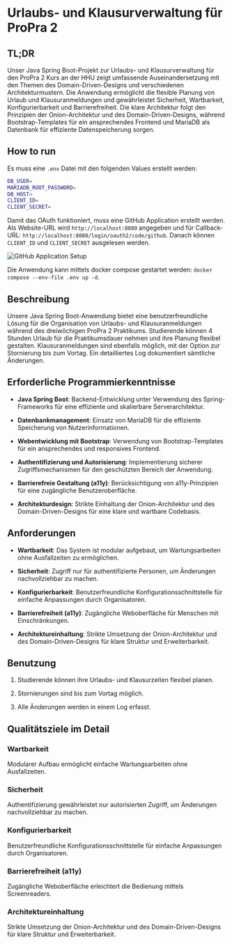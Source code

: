 # Urlaubs- und Klausurverwaltung für ProPra 2

## TL;DR

Unser Java Spring Boot-Projekt zur Urlaubs- und Klausurverwaltung für den ProPra 2 Kurs an der HHU zeigt umfassende Auseinandersetzung mit den Themen des Domain-Driven-Designs und verschiedenen Architekturmustern. Die Anwendung ermöglicht die flexible Planung von Urlaub und Klausuranmeldungen und gewährleistet Sicherheit, Wartbarkeit, Konfigurierbarkeit und Barrierefreiheit. Die klare Architektur folgt den Prinzipien der Onion-Architektur und des Domain-Driven-Designs, während Bootstrap-Templates für ein ansprechendes Frontend und MariaDB als Datenbank für effiziente Datenspeicherung sorgen.

## How to run

Es muss eine `.env` Datei mit den folgenden Values erstellt werden:
```bash
DB_USER=
MARIADB_ROOT_PASSWORD=
DB_HOST=
CLIENT_ID=
CLIENT_SECRET=
```
Damit das OAuth funktioniert, muss eine GitHub Application erstellt werden. Als Website-URL wird `http://localhost:8080` angegeben und für Callback-URL: `http://localhost:8080/login/oauth2/code/github`. Danach können `CLIENT_ID` und `CLIENT_SECRET` ausgelesen werden.

![GitHub Application Setup](https://github.com/fnellen/software-entwicklung-im-team/assets/82365214/5a9d8066-9fa2-4f53-b5b5-6d4251784a78)

Die Anwendung kann mittels docker compose gestartet werden: `docker compose --env-file .env up -d`.

## Beschreibung

Unsere Java Spring Boot-Anwendung bietet eine benutzerfreundliche Lösung für die Organisation von Urlaubs- und Klausuranmeldungen während des dreiwöchigen ProPra 2 Praktikums. Studierende können 4 Stunden Urlaub für die Praktikumsdauer nehmen und ihre Planung flexibel gestalten. Klausuranmeldungen sind ebenfalls möglich, mit der Option zur Stornierung bis zum Vortag. Ein detailliertes Log dokumentiert sämtliche Änderungen.

## Erforderliche Programmierkenntnisse

- **Java Spring Boot**: Backend-Entwicklung unter Verwendung des Spring-Frameworks für eine effiziente und skalierbare Serverarchitektur.

- **Datenbankmanagement**: Einsatz von MariaDB für die effiziente Speicherung von Nutzerinformationen.

- **Webentwicklung mit Bootstrap**: Verwendung von Bootstrap-Templates für ein ansprechendes und responsives Frontend.

- **Authentifizierung und Autorisierung**: Implementierung sicherer Zugriffsmechanismen für den geschützten Bereich der Anwendung.

- **Barrierefreie Gestaltung (a11y)**: Berücksichtigung von a11y-Prinzipien für eine zugängliche Benutzeroberfläche.

- **Architekturdesign**: Strikte Einhaltung der Onion-Architektur und des Domain-Driven-Designs für eine klare und wartbare Codebasis.

## Anforderungen

- **Wartbarkeit**: Das System ist modular aufgebaut, um Wartungsarbeiten ohne Ausfallzeiten zu ermöglichen.

- **Sicherheit**: Zugriff nur für authentifizierte Personen, um Änderungen nachvollziehbar zu machen.

- **Konfigurierbarkeit**: Benutzerfreundliche Konfigurationsschnittstelle für einfache Anpassungen durch Organisatoren.

- **Barrierefreiheit (a11y)**: Zugängliche Weboberfläche für Menschen mit Einschränkungen.

- **Architektureinhaltung**: Strikte Umsetzung der Onion-Architektur und des Domain-Driven-Designs für klare Struktur und Erweiterbarkeit.

## Benutzung

1. Studierende können ihre Urlaubs- und Klausurzeiten flexibel planen.

2. Stornierungen sind bis zum Vortag möglich.

3. Alle Änderungen werden in einem Log erfasst.

## Qualitätsziele im Detail

### Wartbarkeit

Modularer Aufbau ermöglicht einfache Wartungsarbeiten ohne Ausfallzeiten.

### Sicherheit

Authentifizierung gewährleistet nur autorisierten Zugriff, um Änderungen nachvollziehbar zu machen.

### Konfigurierbarkeit

Benutzerfreundliche Konfigurationsschnittstelle für einfache Anpassungen durch Organisatoren.

### Barrierefreiheit (a11y)

Zugängliche Weboberfläche erleichtert die Bedienung mittels Screenreaders.

### Architektureinhaltung

Strikte Umsetzung der Onion-Architektur und des Domain-Driven-Designs für klare Struktur und Erweiterbarkeit.
